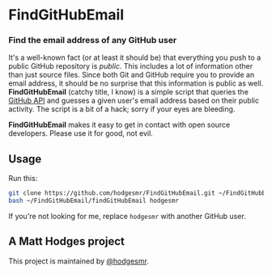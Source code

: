# FindGitHubEmail
### Find the email address of any GitHub user

It's a well-known fact (or at least it should be) that everything you push to a public GitHub repository is *public*. This includes a lot of information other than just source files. Since both Git and GitHub require you to provide an email address, it should be no surprise that this information is public as well. **FindGitHubEmail** (catchy title, I know) is a simple script that queries the [GitHub API](http://developer.github.com/v3/) and guesses a given user's email address based on their public activity. The script is a bit of a hack; sorry if your eyes are bleeding.

**FindGitHubEmail** makes it easy to get in contact with open source developers. Please use it for good, not evil.

## Usage

Run this:

```sh
git clone https://github.com/hodgesmr/FindGitHubEmail.git ~/FindGitHubEmail
bash ~/FindGitHubEmail/findGitHubEmail hodgesmr
```

If you're not looking for me, replace `hodgesmr` with another GitHub user.

## A Matt Hodges project

This project is maintained by [@hodgesmr](http://twitter.com/hodgesmr).
